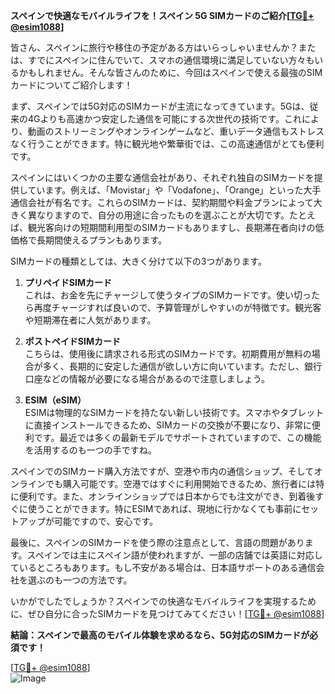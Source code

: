 **スペインで快適なモバイルライフを！スペイン 5G SIMカードのご紹介[[TG💪+ @esim1088](https://t.me/s/esim1088)]**

皆さん、スペインに旅行や移住の予定がある方はいらっしゃいませんか？または、すでにスペインに住んでいて、スマホの通信環境に満足していない方々もいるかもしれません。そんな皆さんのために、今回はスペインで使える最強のSIMカードについてご紹介します！

まず、スペインでは5G対応のSIMカードが主流になってきています。5Gは、従来の4Gよりも高速かつ安定した通信を可能にする次世代の技術です。これにより、動画のストリーミングやオンラインゲームなど、重いデータ通信もストレスなく行うことができます。特に観光地や繁華街では、この高速通信がとても便利です。

スペインにはいくつかの主要な通信会社があり、それぞれ独自のSIMカードを提供しています。例えば、「Movistar」や「Vodafone」、「Orange」といった大手通信会社が有名です。これらのSIMカードは、契約期間や料金プランによって大きく異なりますので、自分の用途に合ったものを選ぶことが大切です。たとえば、観光客向けの短期間利用型のSIMカードもありますし、長期滞在者向けの低価格で長期間使えるプランもあります。

SIMカードの種類としては、大きく分けて以下の3つがあります。

1. **プリペイドSIMカード**  
これは、お金を先にチャージして使うタイプのSIMカードです。使い切ったら再度チャージすれば良いので、予算管理がしやすいのが特徴です。観光客や短期滞在者に人気があります。

2. **ポストペイドSIMカード**  
こちらは、使用後に請求される形式のSIMカードです。初期費用が無料の場合が多く、長期的に安定した通信が欲しい方に向いています。ただし、銀行口座などの情報が必要になる場合があるので注意しましょう。

3. **ESIM（eSIM）**  
ESIMは物理的なSIMカードを持たない新しい技術です。スマホやタブレットに直接インストールできるため、SIMカードの交換が不要になり、非常に便利です。最近では多くの最新モデルでサポートされていますので、この機能を活用するのも一つの手ですね。

スペインでのSIMカード購入方法ですが、空港や市内の通信ショップ、そしてオンラインでも購入可能です。空港ではすぐに利用開始できるため、旅行者には特に便利です。また、オンラインショップでは日本からでも注文ができ、到着後すぐに使うことができます。特にESIMであれば、現地に行かなくても事前にセットアップが可能ですので、安心です。

最後に、スペインのSIMカードを使う際の注意点として、言語の問題があります。スペインでは主にスペイン語が使われますが、一部の店舗では英語に対応しているところもあります。もし不安がある場合は、日本語サポートのある通信会社を選ぶのも一つの方法です。

いかがでしたでしょうか？スペインでの快適なモバイルライフを実現するために、ぜひ自分に合ったSIMカードを見つけてみてください！[[TG💪+ @esim1088](https://t.me/s/esim1088)]

**結論：スペインで最高のモバイル体験を求めるなら、5G対応のSIMカードが必須です！**

[[TG💪+ @esim1088](https://t.me/s/esim1088)]  
![Image](https://i.postimg.cc/Y0z9fWf4/image.png)